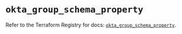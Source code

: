 # `okta_group_schema_property`

Refer to the Terraform Registry for docs: [`okta_group_schema_property`](https://registry.terraform.io/providers/okta/okta/4.12.0/docs/resources/group_schema_property).

